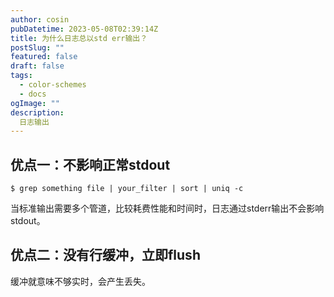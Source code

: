 ```yaml
---
author: cosin
pubDatetime: 2023-05-08T02:39:14Z
title: 为什么日志总以std err输出？
postSlug: ""
featured: false
draft: false
tags:
  - color-schemes
  - docs
ogImage: ""
description:
  日志输出
---
```


## 优点一：不影响正常stdout
```shell
$ grep something file | your_filter | sort | uniq -c
```
当标准输出需要多个管道，比较耗费性能和时间时，日志通过stderr输出不会影响stdout。

## 优点二：没有行缓冲，立即flush
缓冲就意味不够实时，会产生丢失。
